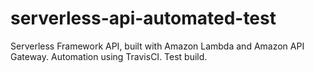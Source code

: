# serverless-api-automated-test
Serverless Framework API, built with Amazon Lambda and Amazon API Gateway. Automation using TravisCI.
Test build.